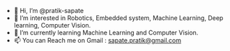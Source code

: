 - 👋 Hi, I’m @pratik-sapate
- 👀 I’m interested in Robotics, Embedded system, Machine Learning, Deep learning, Computer Vision.
- 🌱 I’m currently learning Machine Learning and Computer Vision.
- 📫 You can Reach me on Gmail : sapate.pratik@gmail.com

<!---
pratik-sapate/pratik-sapate is a ✨ special ✨ repository because its `README.md` (this file) appears on your GitHub profile.
You can click the Preview link to take a look at your changes.
--->
